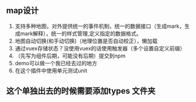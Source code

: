 ## map设计
1. 支持多种地图，对外提供统一的事件机制，统一的数据接口（生成mark，生成mark解释），统一的样式管理,定义指定的数据格式。
2. 地图自动切换(和手动切换)（地理位置是否自动校正），懒加载
3. 通过vuex存储状态？没使用vuex的话使用触发器（多个设置自定义前缀）
4. （先写为组件后期，可能没有后期）提交到npm
5. demo可以做一个我已经去过的地方
6. 在这个插件中使用单元测试unit
## 这个单独出去的时候需要添加types 文件夹
